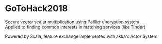 # GoToHack2018
Secure vector scalar multiplication using Paillier encryption system\
Applied to finding common interests in matching services (like Tinder)

Powered by Scala, feature exchange implemented with akka's Actor System
